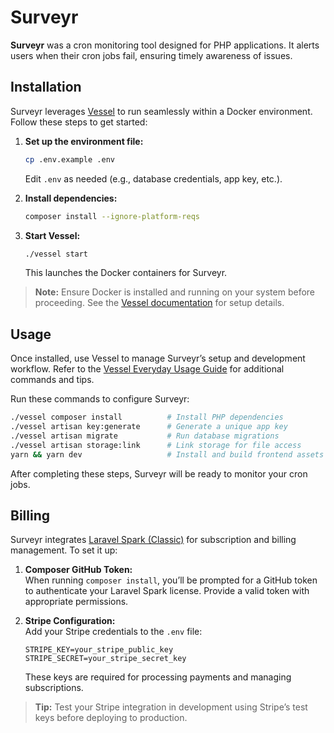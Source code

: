 # Surveyr

**Surveyr** was a cron monitoring tool designed for PHP applications. It alerts users when their cron jobs fail, ensuring timely awareness of issues.

## Installation

Surveyr leverages [Vessel](https://vessel.shippingdocker.com/) to run seamlessly within a Docker environment. Follow these steps to get started:

1. **Set up the environment file:**
   ```bash
   cp .env.example .env
   ```
   Edit `.env` as needed (e.g., database credentials, app key, etc.).

2. **Install dependencies:**
   ```bash
   composer install --ignore-platform-reqs
   ```

3. **Start Vessel:**
   ```bash
   ./vessel start
   ```
   This launches the Docker containers for Surveyr.

> **Note:** Ensure Docker is installed and running on your system before proceeding. See the [Vessel documentation](https://vessel.shippingdocker.com/docs/installation/) for setup details.

## Usage

Once installed, use Vessel to manage Surveyr’s setup and development workflow. Refer to the [Vessel Everyday Usage Guide](https://vessel.shippingdocker.com/docs/everyday-usage/) for additional commands and tips.

Run these commands to configure Surveyr:

```bash
./vessel composer install          # Install PHP dependencies
./vessel artisan key:generate      # Generate a unique app key
./vessel artisan migrate           # Run database migrations
./vessel artisan storage:link      # Link storage for file access
yarn && yarn dev                   # Install and build frontend assets
```

After completing these steps, Surveyr will be ready to monitor your cron jobs.

## Billing

Surveyr integrates [Laravel Spark (Classic)](https://spark-classic.laravel.com/) for subscription and billing management. To set it up:

1. **Composer GitHub Token:**  
   When running `composer install`, you’ll be prompted for a GitHub token to authenticate your Laravel Spark license. Provide a valid token with appropriate permissions.

2. **Stripe Configuration:**  
   Add your Stripe credentials to the `.env` file:
   ```
   STRIPE_KEY=your_stripe_public_key
   STRIPE_SECRET=your_stripe_secret_key
   ```

   These keys are required for processing payments and managing subscriptions.

> **Tip:** Test your Stripe integration in development using Stripe’s test keys before deploying to production.
